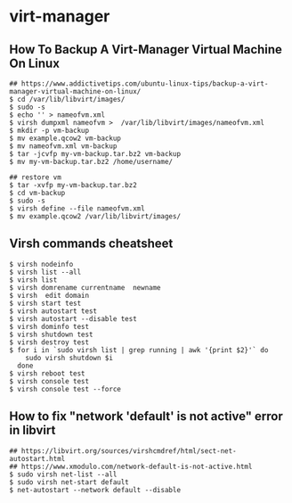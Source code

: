 virt-manager
============

## How To Backup A Virt-Manager Virtual Machine On Linux

    ## https://www.addictivetips.com/ubuntu-linux-tips/backup-a-virt-manager-virtual-machine-on-linux/
    $ cd /var/lib/libvirt/images/
    $ sudo -s
    $ echo '' > nameofvm.xml
    $ virsh dumpxml nameofvm >  /var/lib/libvirt/images/nameofvm.xml
    $ mkdir -p vm-backup
    $ mv example.qcow2 vm-backup
    $ mv nameofvm.xml vm-backup
    $ tar -jcvfp my-vm-backup.tar.bz2 vm-backup
    $ mv my-vm-backup.tar.bz2 /home/username/

    ## restore vm
    $ tar -xvfp my-vm-backup.tar.bz2
    $ cd vm-backup
    $ sudo -s
    $ virsh define --file nameofvm.xml
    $ mv example.qcow2 /var/lib/libvirt/images/

## Virsh commands cheatsheet

    $ virsh nodeinfo
    $ virsh list --all
    $ virsh list
    $ virsh domrename currentname  newname
    $ virsh  edit domain
    $ virsh start test
    $ virsh autostart test
    $ virsh autostart --disable test
    $ virsh dominfo test
    $ virsh shutdown test
    $ virsh destroy test
    $ for i in `sudo virsh list | grep running | awk '{print $2}'` do
        sudo virsh shutdown $i
      done
    $ virsh reboot test
    $ virsh console test
    $ virsh console test --force

## How to fix "network 'default' is not active" error in libvirt

    ## https://libvirt.org/sources/virshcmdref/html/sect-net-autostart.html
    ## https://www.xmodulo.com/network-default-is-not-active.html
    $ sudo virsh net-list --all
    $ sudo virsh net-start default
    $ net-autostart --network default --disable
